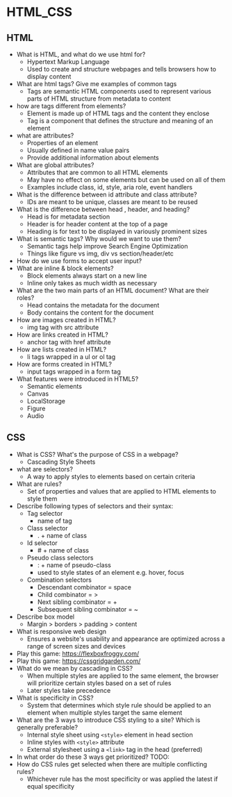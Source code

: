 # HTML_CSS
## HTML
- What is HTML, and what do we use html for?
	- Hypertext Markup Language
	- Used to create and structure webpages and tells browsers how to display content
- What are html tags? Give me examples of common tags
	- Tags are semantic HTML components used to represent various parts of HTML structure from metadata to content
- how are tags different from elements?
	- Element is made up of HTML tags and the content they enclose
	- Tag is a component that defines the structure and meaning of an element
- what are attributes?
	- Properties of an element
	- Usually defined in name value pairs
	- Provide additional information about elements
- What are global attributes?
	- Attributes that are common to all HTML elements
	- May have no effect on some elements but can be used on all of them
	- Examples include class, id, style, aria role, event handlers
- What is the difference between id attribute and class attribute?
	- IDs are meant to be unique, classes are meant to be reused
- What is the difference between head , header, and heading?
	- Head is for metadata section
	- Header is for header content at the top of a page
	- Heading is for text to be displayed in variously prominent sizes
- What is semantic tags? Why would we want to use them?
	- Semantic tags help improve Search Engine Optimization
	- Things like figure vs img, div vs section/header/etc
- How do we use forms to accept user input?
- What are inline & block elements?
	- Block elements always start on a new line
	- Inline only takes as much width as necessary
- What are the two main parts of an HTML document? What are their roles?
	- Head contains the metadata for the document
	- Body contains the content for the document
- How are images created in HTML?
	- img tag with src attribute
- How are links created in HTML?
	- anchor tag with href attribute
- How are lists created in HTML?
	- li tags wrapped in a ul or ol tag
- How are forms created in HTML?
	- input tags wrapped in a form tag
- What features were introduced in HTML5?
	- Semantic elements
	- Canvas
	- LocalStorage
	- Figure
	- Audio

## CSS
- What is CSS? What's the purpose of CSS in a webpage?
	- Cascading Style Sheets
- what are selectors?
	- A way to apply styles to elements based on certain criteria
- What are rules?
	- Set of properties and values that are applied to HTML elements to style them
- Describe following types of selectors and their syntax:
	- Tag selector
		- name of tag
	- Class selector
		- . + name of class
	- Id selector
		- \# + name of class
	- Pseudo class selectors
		- : + name of pseudo-class
		- used to style states of an element e.g. hover, focus
	- Combination selectors
		- Descendant combinator = space
		- Child combinator = >
		- Next sibling combinator = +
		- Subsequent sibling combinator = ~
- Describe box model
	- Margin > borders > padding > content
- What is responsive web design
	- Ensures a website's usability and appearance are optimized across a range of screen sizes and devices
- Play this game: https://flexboxfroggy.com/
- Play this game: https://cssgridgarden.com/
- What do we mean by cascading in CSS?
	- When multiple styles are applied to the same element, the browser will prioritize certain styles based on a set of rules
	- Later styles take precedence
- What is specificity in CSS?
	- System that determines which style rule should be applied to an element when multiple styles target the same element
- What are the 3 ways to introduce CSS styling to a site? Which is generally preferable?
	- Internal style sheet using `<style>` element in head section
	- Inline styles with `<style>` attribute 
	- External stylesheet using a `<link>` tag in the head (preferred)
- In what order do these 3 ways get prioritized? TODO:
- How do CSS rules get selected when there are multiple conflicting rules?
	- Whichever rule has the most specificity or was applied the latest if equal specificity
